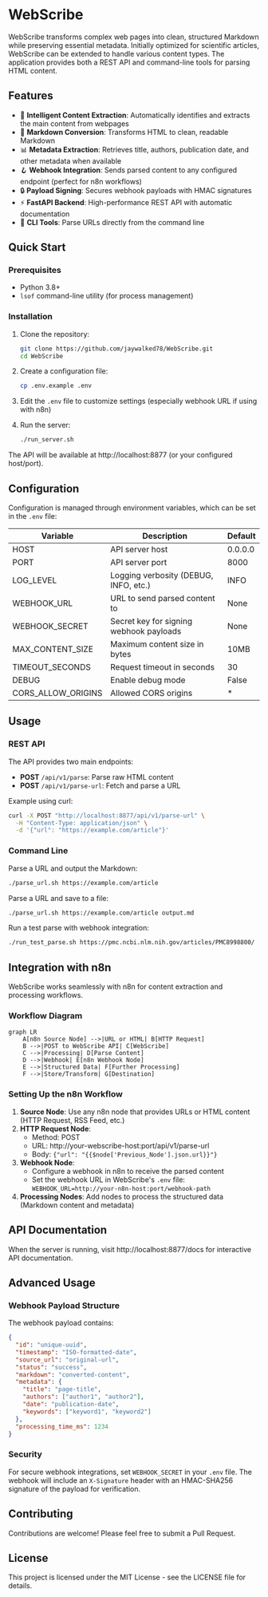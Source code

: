 # WebScribe

WebScribe transforms complex web pages into clean, structured Markdown while preserving essential metadata. Initially optimized for scientific articles, WebScribe can be extended to handle various content types. The application provides both a REST API and command-line tools for parsing HTML content.

## Features

- 🔄 **Intelligent Content Extraction**: Automatically identifies and extracts the main content from webpages
- 📝 **Markdown Conversion**: Transforms HTML to clean, readable Markdown
- 📊 **Metadata Extraction**: Retrieves title, authors, publication date, and other metadata when available
- 🪝 **Webhook Integration**: Sends parsed content to any configured endpoint (perfect for n8n workflows)
- 🔒 **Payload Signing**: Secures webhook payloads with HMAC signatures
- ⚡ **FastAPI Backend**: High-performance REST API with automatic documentation
- 🧰 **CLI Tools**: Parse URLs directly from the command line

## Quick Start

### Prerequisites

- Python 3.8+
- `lsof` command-line utility (for process management)

### Installation

1. Clone the repository:
   ```bash
   git clone https://github.com/jaywalked78/WebScribe.git
   cd WebScribe
   ```

2. Create a configuration file:
   ```bash
   cp .env.example .env
   ```

3. Edit the `.env` file to customize settings (especially webhook URL if using with n8n)

4. Run the server:
   ```bash
   ./run_server.sh
   ```

The API will be available at http://localhost:8877 (or your configured host/port).

## Configuration

Configuration is managed through environment variables, which can be set in the `.env` file:

| Variable | Description | Default |
|----------|-------------|---------|
| HOST | API server host | 0.0.0.0 |
| PORT | API server port | 8000 |
| LOG_LEVEL | Logging verbosity (DEBUG, INFO, etc.) | INFO |
| WEBHOOK_URL | URL to send parsed content to | None |
| WEBHOOK_SECRET | Secret key for signing webhook payloads | None |
| MAX_CONTENT_SIZE | Maximum content size in bytes | 10MB |
| TIMEOUT_SECONDS | Request timeout in seconds | 30 |
| DEBUG | Enable debug mode | False |
| CORS_ALLOW_ORIGINS | Allowed CORS origins | * |

## Usage

### REST API

The API provides two main endpoints:

- **POST** `/api/v1/parse`: Parse raw HTML content
- **POST** `/api/v1/parse-url`: Fetch and parse a URL

Example using curl:

```bash
curl -X POST "http://localhost:8877/api/v1/parse-url" \
  -H "Content-Type: application/json" \
  -d '{"url": "https://example.com/article"}'
```

### Command Line

Parse a URL and output the Markdown:

```bash
./parse_url.sh https://example.com/article
```

Parse a URL and save to a file:

```bash
./parse_url.sh https://example.com/article output.md
```

Run a test parse with webhook integration:

```bash
./run_test_parse.sh https://pmc.ncbi.nlm.nih.gov/articles/PMC8998800/
```

## Integration with n8n

WebScribe works seamlessly with n8n for content extraction and processing workflows.

### Workflow Diagram

```mermaid
graph LR
    A[n8n Source Node] -->|URL or HTML| B[HTTP Request]
    B -->|POST to WebScribe API| C[WebScribe]
    C -->|Processing| D[Parse Content]
    D -->|Webhook| E[n8n Webhook Node]
    E -->|Structured Data| F[Further Processing]
    F -->|Store/Transform| G[Destination]
```

### Setting Up the n8n Workflow

1. **Source Node**: Use any n8n node that provides URLs or HTML content (HTTP Request, RSS Feed, etc.)
2. **HTTP Request Node**: 
   - Method: POST
   - URL: http://your-webscribe-host:port/api/v1/parse-url
   - Body: `{"url": "{{$node['Previous_Node'].json.url}}"}`
3. **Webhook Node**: 
   - Configure a webhook in n8n to receive the parsed content
   - Set the webhook URL in WebScribe's `.env` file: `WEBHOOK_URL=http://your-n8n-host:port/webhook-path`
4. **Processing Nodes**: Add nodes to process the structured data (Markdown content and metadata)

## API Documentation

When the server is running, visit http://localhost:8877/docs for interactive API documentation.

## Advanced Usage

### Webhook Payload Structure

The webhook payload contains:

```json
{
  "id": "unique-uuid",
  "timestamp": "ISO-formatted-date",
  "source_url": "original-url",
  "status": "success",
  "markdown": "converted-content",
  "metadata": {
    "title": "page-title",
    "authors": ["author1", "author2"],
    "date": "publication-date",
    "keywords": ["keyword1", "keyword2"]
  },
  "processing_time_ms": 1234
}
```

### Security

For secure webhook integrations, set `WEBHOOK_SECRET` in your `.env` file. The webhook will include an `X-Signature` header with an HMAC-SHA256 signature of the payload for verification.

## Contributing

Contributions are welcome! Please feel free to submit a Pull Request.

## License

This project is licensed under the MIT License - see the LICENSE file for details. 